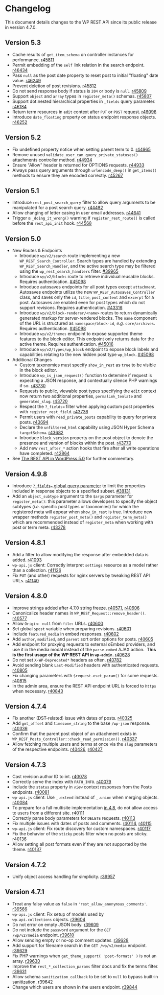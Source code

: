 # Changelog

This document details changes to the WP REST API since its public release in version 4.7.0.

## Version 5.3
- Cache results of `get_item_schema` on controller instances for performance. [r45811](https://core.trac.wordpress.org/changeset/45811)
- Permit embedding of the `self` link relation in the search endpoint. [r46434](https://core.trac.wordpress.org/changeset/46434)
- Pass `null` as the post date property to reset post to initial "floating" date value. [r46249](https://core.trac.wordpress.org/changeset/46249)
- Prevent deletion of post revisions. [r45812](https://core.trac.wordpress.org/changeset/45812)
- Do not send response body if status is `204` or body is `null`. [r45809](https://core.trac.wordpress.org/changeset/45809)
- Support `object` and `array` types in `register_meta()` schemas. [r45807](https://core.trac.wordpress.org/changeset/45807)
- Support dot.nested hierarchical properties in `_fields` query parameter. [r46184](https://core.trac.wordpress.org/changeset/46184)
- Return term resources in `edit` context after `PUT` or `POST` request. [r46098](https://core.trac.wordpress.org/changeset/46098)
- Introduce `date_floating` property on status endpoint response objects. [r46252](https://core.trac.wordpress.org/changeset/46252)

## Version 5.2
- Fix undefined property notice when setting parent term to 0. [r44965](https://core.trac.wordpress.org/changeset/44965)
- Remove unused `validate_user_can_query_private_statuses()` attachments controller method. [r44934](https://core.trac.wordpress.org/changeset/44934)
- Ensure "Allow" header is returned for OPTIONS requests. [r44933](https://core.trac.wordpress.org/changeset/44933)
- Always pass query arguments through `urlencode_deep()` in `get_items()` methods to ensure they are encoded correctly. [r45267](https://core.trac.wordpress.org/changeset/45267)

## Version 5.1
- Introduce `rest_post_search_query` filter to allow query arguments to be manipulated for a post search query. [r44482](https://core.trac.wordpress.org/changeset/44482)
- Allow changing of letter casing in user email addresses. [r44641](https://core.trac.wordpress.org/changeset/44641)
- Trigger a `_doing_it_wrong()` warning if `register_rest_route()` is called before the `rest_api_init` hook. [r44568](https://core.trac.wordpress.org/changeset/44568)

## Version 5.0

- New Routes & Endpoints
  - Introduce `wp/v2/search` route implementing a new `WP_REST_Search_Controller`. Search types are handled by extending `WP_REST_Search_Handler`, and the active search type may be filtered using the `wp_rest_search_handlers` filter. [#39965](https://core.trac.wordpress.org/ticket/39965)
  - Introduce `wp/v2/blocks` route to retrieve individual reusable blocks. Requires authentication. [#45098](https://core.trac.wordpress.org/ticket/45098)
  - Introduce autosaves endpoints for all post types except `attachment`. Autosaves endpoints utilize the new `WP_REST_Autosaves_Controller` class, and saves only the `id`, `title`, `post_content` and `excerpt` for a post. Autosaves are enabled even for post types which do not support revisions. Requires authentication. [#43316](https://core.trac.wordpress.org/ticket/43316)
  - Introduce `wp/v2/block-renderer/<name>` routes to return dynamically generated markup for server-rendered blocks. The `name` component of the URL is structured as `namespace/block-id`, _e.g._ `core/archives`. Requires authentication. [#45098](https://core.trac.wordpress.org/ticket/45098)
  - Introduce `wp/v2/themes` endpoint to expose supported theme features to the block editor. This endpoint only returns data for the active theme. Requires authentication. [#45016](https://core.trac.wordpress.org/ticket/45016)
  - Introduce `wp/v2/types/wp_block` endpoint to expose block labels and capabilities relating to the new hidden post type `wp_block`. [#45098](https://core.trac.wordpress.org/ticket/45098)
- Additional Changes
  - Custom taxonomies must specify `show_in_rest` as `true` to be visible in the block editor.
  - Introduce `wp_is_json_request()` function to detemine if request is expecting a JSON response, and contextually silence PHP warnings if so. [r43730](https://core.trac.wordpress.org/changeset/43730)
  - Requests to public, viewable post types specifying the `edit` context now return two additional properties, `permalink_temlate` and `generated_slug`. [r43720](https://core.trac.wordpress.org/changeset/43720)
  - Respect the `?_fields=` filter when applying custom post properties with `register_rest_field`. [r43736](https://core.trac.wordpress.org/changeset/43736)
  - Permit users with `read_private_posts` capability to query for private posts. [r43694](https://core.trac.wordpress.org/changeset/43694)
  - Declare the `unfiltered_html` capability using JSON Hyper Schema `targetSchema`. [r43682](https://core.trac.wordpress.org/changeset/43682)
  - Introduce `block_version` property on the post object to denote the presence and version of blocks within the post. [r43770](https://core.trac.wordpress.org/changeset/43770)
  - Add new `rest_after_*` action hooks that fire after all write operations have completed. [r42864](https://core.trac.wordpress.org/changeset/42864)
- See [The REST API in WordPress 5.0](https://make.wordpress.org/core/2018/12/06/the-rest-api-in-wordpress-5-0/) for further commentary.

## Version 4.9.8

- Introduce [`?_fields=` global query parameter](https://developer.wordpress.org/rest-api/using-the-rest-api/global-parameters/#_fields) to limit the properties included in response objects to a specified subset. [#38131](https://core.trac.wordpress.org/ticket/38131)
- Add an `object_subtype` argument to the `$args` parameter for `register_meta()`: this parameter allows developers to specify the object subtypes (_i.e._ specific post types or taxonomies) for which the registered meta will appear when `show_in_rest` is true. Introduce new wrapper methods `register_post_meta()` and `register_term_meta()` which are recommended instead of `register_meta` when working with post or term meta. [r43378](https://core.trac.wordpress.org/changeset/43378)


## Version 4.8.1

- Add a filter to allow modifying the response after embedded data is added. [r41093](https://core.trac.wordpress.org/changeset/41093)
- `wp-api.js` client: Correctly interpret `settings` resource as a model rather than a collection. [r41126](https://core.trac.wordpress.org/changeset/41126)
- Fix `PUT` (and other) requests for nginx servers by tweaking REST API URLs. [r41140](https://core.trac.wordpress.org/changeset/41140)

## Version 4.8.0

- Improve strings added after 4.7.0 string freeze. [r40571](https://core.trac.wordpress.org/changeset/40571), [r40606](https://core.trac.wordpress.org/changeset/40606)
- Canonicalize header names in `WP_REST_Request::remove_header()`. [r40577](https://core.trac.wordpress.org/changeset/40577)
- Allow `Origin: null` from `file:` URLs. [r40600](https://core.trac.wordpress.org/changeset/40600)
- Set global `$post` variable when preparing revisions. [r40601](https://core.trac.wordpress.org/changeset/40601)
- Include `featured_media` in embed responses. [r40602](https://core.trac.wordpress.org/changeset/40602)
- Add `author`, `modified`, and `parent` sort order options for posts. [r40605](https://core.trac.wordpress.org/changeset/40605)
- Add endpoint for proxying requests to external oEmbed providers, and use it in the media modal instead of the `parse-embed` AJAX action.  **This is the first usage of the WP REST API in `wp-admin`.** [r40628](http://core.trac.wordpress.org/changeset/40628)
- Do not set `X-WP-Deprecated*` headers as often. [r40782](https://core.trac.wordpress.org/changeset/40782)
- Avoid sending blank `Last-Modified` headers with authenticated requests. [r40805](https://core.trac.wordpress.org/changeset/40805)
- Fix changing parameters with `$request->set_param()` for some requests. [r40815](https://core.trac.wordpress.org/changeset/40815)
- In the admin area, ensure the REST API endpoint URL is forced to `https` when necessary. [r40843](https://core.trac.wordpress.org/changeset/40843)

## Version 4.7.4

- Fix another (DST-related) issue with dates of posts. [r40325](https://core.trac.wordpress.org/changeset/40325)
- Add `gmt_offset` and `timezone_string` to the base `/wp-json` response. [r40336](https://core.trac.wordpress.org/changeset/40336)
- Confirm that the parent post object of an attachment exists in `WP_REST_Posts_Controller::check_read_permission()`. [r40337](https://core.trac.wordpress.org/changeset/40337)
- Allow fetching multiple users and terms at once via the `slug` parameters of the respective endpoints. [r40426](https://core.trac.wordpress.org/changeset/40426), [r40427](https://core.trac.wordpress.org/changeset/40427)

## Version 4.7.3

- Cast revision author ID to int. [r40078](https://core.trac.wordpress.org/changeset/40078)
- Correctly serve the index with `PATH_INFO`. [r40079](https://core.trac.wordpress.org/changeset/40079)
- Include the `status` property in `view` context responses from the Posts endpoints. [r40081](https://core.trac.wordpress.org/changeset/40081)
- `wp-api.js` client: Use `_.extend` instead of `_.union` when merging objects. [r40084](https://core.trac.wordpress.org/changeset/40084)
- To prepare for a full multisite implementation [in 4.8](https://make.wordpress.org/core/2017/02/08/improving-the-rest-api-users-endpoint-for-multisite-in-4-7-3-and-4-8/), do not allow access to users from a different site. [r40111](https://core.trac.wordpress.org/changeset/40111)
- Correctly parse body parameters for `DELETE` requests. [r40113](https://core.trac.wordpress.org/changeset/40113)
- Fix multiple issues with dates of posts and comments. [r40114](https://core.trac.wordpress.org/changeset/40114), [r40115](https://core.trac.wordpress.org/changeset/40115)
- `wp-api.js` client: Fix route discovery for custom namespaces. [r40117](https://core.trac.wordpress.org/changeset/40117)
- Fix the behavior of the `sticky` posts filter when no posts are sticky. [r40136](https://core.trac.wordpress.org/changeset/40136)
- Allow setting all post formats even if they are not supported by the theme. [r40137](https://core.trac.wordpress.org/changeset/40137)

## Version 4.7.2

- Unify object access handling for simplicity. [r39957](https://core.trac.wordpress.org/changeset/39957)

## Version 4.7.1

- Treat any falsy value as `false` in `'rest_allow_anonymous_comments'`. [r39566](https://core.trac.wordpress.org/changeset/39566)
- `wp-api.js` client: Fix setup of models used by `wp.api.collections` objects. [r39604](https://core.trac.wordpress.org/changeset/39604)
- Do not error on empty JSON body. [r39609](https://core.trac.wordpress.org/changeset/39609)
- Do not include the `password` argument for the `GET /wp/v2/media` endpoint. [r39610](https://core.trac.wordpress.org/changeset/39610)
- Allow sending empty or no-op comment updates. [r39628](https://core.trac.wordpress.org/changeset/39628)
- Add support for filename search in the `GET /wp/v2/media` endpoint. [r39629](https://core.trac.wordpress.org/changeset/39629)
- Fix PHP warnings when `get_theme_support( 'post-formats' )` is not an array. [r39630](https://core.trac.wordpress.org/changeset/39630)
- Improve the `rest_*_collection_params` filter docs and fix the terms filter. [r39631](https://core.trac.wordpress.org/changeset/39631)
- Allow schema `sanitization_callback` to be set to `null` to bypass built-in sanitization. [r39642](https://core.trac.wordpress.org/changeset/39642)
- Change which users are shown in the users endpoint. [r39844](https://core.trac.wordpress.org/changeset/39844)
